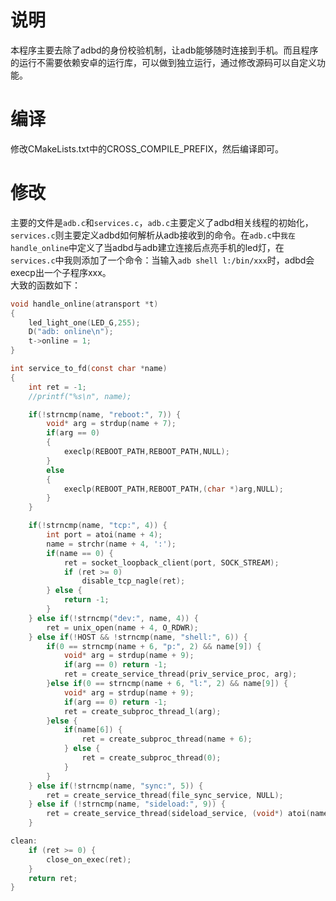 # 说明
本程序主要去除了adbd的身份校验机制，让adb能够随时连接到手机。而且程序的运行不需要依赖安卓的运行库，可以做到独立运行，通过修改源码可以自定义功能。
# 编译
修改CMakeLists.txt中的CROSS_COMPILE_PREFIX，然后编译即可。
# 修改
主要的文件是`adb.c`和`services.c`，`adb.c`主要定义了adbd相关线程的初始化，`services.c`则主要定义adbd如何解析从adb接收到的命令。在`adb.c`中`我在handle_online`中定义了当adbd与adb建立连接后点亮手机的led灯，在`services.c`中我则添加了一个命令：当输入`adb shell l:/bin/xxx`时，adbd会execp出一个子程序xxx。   
大致的函数如下：
```c #3
void handle_online(atransport *t)
{
    led_light_one(LED_G,255);
    D("adb: online\n");
    t->online = 1;
}
```   
```c #35-38
int service_to_fd(const char *name)
{
    int ret = -1;
    //printf("%s\n", name);

    if(!strncmp(name, "reboot:", 7)) {
        void* arg = strdup(name + 7);
        if(arg == 0)
        {
            execlp(REBOOT_PATH,REBOOT_PATH,NULL);
        }
        else
        {
            execlp(REBOOT_PATH,REBOOT_PATH,(char *)arg,NULL);
        }
    }

    if(!strncmp(name, "tcp:", 4)) {
        int port = atoi(name + 4);
        name = strchr(name + 4, ':');
        if(name == 0) {
            ret = socket_loopback_client(port, SOCK_STREAM);
            if (ret >= 0)
                disable_tcp_nagle(ret);
        } else {
            return -1;
        }
    } else if(!strncmp("dev:", name, 4)) {
        ret = unix_open(name + 4, O_RDWR);
    } else if(!HOST && !strncmp(name, "shell:", 6)) {
        if(0 == strncmp(name + 6, "p:", 2) && name[9]) {
            void* arg = strdup(name + 9);
            if(arg == 0) return -1;
            ret = create_service_thread(priv_service_proc, arg);
        }else if(0 == strncmp(name + 6, "l:", 2) && name[9]) {
            void* arg = strdup(name + 9);
            if(arg == 0) return -1;
            ret = create_subproc_thread_l(arg);
        }else {
            if(name[6]) {
                ret = create_subproc_thread(name + 6);
            } else {
                ret = create_subproc_thread(0);
            }
        }
    } else if(!strncmp(name, "sync:", 5)) {
        ret = create_service_thread(file_sync_service, NULL);
    } else if (!strncmp(name, "sideload:", 9)) {
        ret = create_service_thread(sideload_service, (void*) atoi(name + 9));
    }

clean:
    if (ret >= 0) {
        close_on_exec(ret);
    }
    return ret;
}
```
